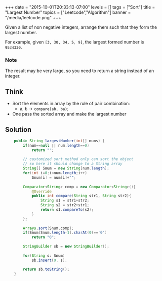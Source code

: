 +++
date = "2015-10-01T20:33:13-07:00"
levels = []
tags = ["Sort"]
title = "Largest Number"
topics = ["Leetcode","Algorithm"]
banner = "/media/leetcode.png"
+++


Given a list of non negative integers, arrange them such that they form the largest number.

For example, given `[3, 30, 34, 5, 9]`, the largest formed number is `9534330`.

### Note
The result may be very large, so you need to return a string instead of an integer.

## Think
- Sort the elements in array by the rule of pair combination:
    - a, b -> `compare(ab, ba)`;
- One pass the sorted array and make the largest number

## Solution
```java
    public String largestNumber(int[] nums) {
        if(num==null || num.length==0)
            return "";
        
        // customized sort method only can sort the object
        // so here it should change to a String array
        String[] Snum = new String[num.length];
        for(int i=0;i<num.length;i++)
            Snum[i] = num[i]+"";
    
        Comparator<String> comp = new Comparator<String>(){
            @Override
            public int compare(String str1, String str2){
                String s1 = str1+str2;
                String s2 = str2+str1;
                return s1.compareTo(s2);
            }
        };
    
        Arrays.sort(Snum,comp);
        if(Snum[Snum.length-1].charAt(0)=='0')
            return "0";
    
        StringBuilder sb = new StringBuilder();
    
        for(String s: Snum)
            sb.insert(0, s);
    
        return sb.toString();
    }
```